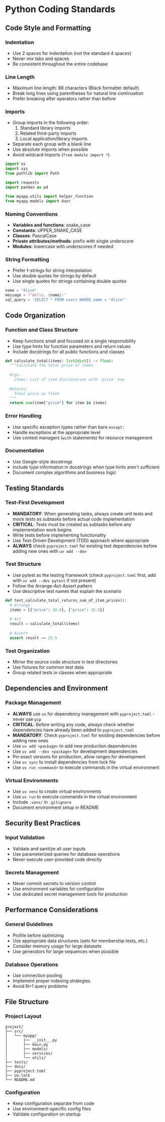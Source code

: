 # Python Coding Standards

## Code Style and Formatting

### Indentation
- Use 2 spaces for indentation (not the standard 4 spaces)
- Never mix tabs and spaces
- Be consistent throughout the entire codebase

### Line Length
- Maximum line length: 88 characters (Black formatter default)
- Break long lines using parentheses for natural line continuation
- Prefer breaking after operators rather than before

### Imports
- Group imports in the following order:
  1. Standard library imports
  2. Related third-party imports
  3. Local application/library imports
- Separate each group with a blank line
- Use absolute imports when possible
- Avoid wildcard imports (`from module import *`)

```python
import os
import sys
from pathlib import Path

import requests
import pandas as pd

from myapp.utils import helper_function
from myapp.models import User
```

### Naming Conventions
- **Variables and functions**: snake_case
- **Constants**: UPPER_SNAKE_CASE
- **Classes**: PascalCase
- **Private attributes/methods**: prefix with single underscore
- **Modules**: lowercase with underscores if needed

### String Formatting
- Prefer f-strings for string interpolation
- Use double quotes for strings by default
- Use single quotes for strings containing double quotes

```python
name = "Alice"
message = f"Hello, {name}!"
sql_query = 'SELECT * FROM users WHERE name = "Alice"'
```

## Code Organization

### Function and Class Structure
- Keep functions small and focused on a single responsibility
- Use type hints for function parameters and return values
- Include docstrings for all public functions and classes

```python
def calculate_total(items: list[dict]) -> float:
  """Calculate the total price of items.
  
  Args:
    items: List of item dictionaries with 'price' key
    
  Returns:
    Total price as float
  """
  return sum(item["price"] for item in items)
```

### Error Handling
- Use specific exception types rather than bare `except:`
- Handle exceptions at the appropriate level
- Use context managers (`with` statements) for resource management

### Documentation
- Use Google-style docstrings
- Include type information in docstrings when type hints aren't sufficient
- Document complex algorithms and business logic

## Testing Standards

### Test-First Development
- **MANDATORY**: When generating tasks, always create unit tests and mock tests as subtasks before actual code implementation
- **CRITICAL**: Tests must be created as subtasks before any implementation work begins
- Write tests before implementing functionality
- Use Test-Driven Development (TDD) approach where appropriate
- **ALWAYS** check `pyproject.toml` for existing test dependencies before adding new ones with `uv add --dev`

### Test Structure
- Use pytest as the testing framework (check `pyproject.toml` first, add with `uv add --dev pytest` if not present)
- Follow the Arrange-Act-Assert pattern
- Use descriptive test names that explain the scenario

```python
def test_calculate_total_returns_sum_of_item_prices():
  # Arrange
  items = [{"price": 10.0}, {"price": 15.5}]
  
  # Act
  result = calculate_total(items)
  
  # Assert
  assert result == 25.5
```

### Test Organization
- Mirror the source code structure in test directories
- Use fixtures for common test data
- Group related tests in classes when appropriate

## Dependencies and Environment

### Package Management
- **ALWAYS** use `uv` for dependency management with `pyproject.toml` - never use `pip`
- **CRITICAL**: Before writing any code, always check whether dependencies have already been added to `pyproject.toml`
- **MANDATORY**: Check `pyproject.toml` for existing dependencies before adding new ones
- Use `uv add <package>` to add new production dependencies
- Use `uv add --dev <package>` for development dependencies
- Pin exact versions for production, allow ranges for development
- Use `uv sync` to install dependencies from lock file
- Use `uv run <command>` to execute commands in the virtual environment

### Virtual Environments
- Use `uv venv` to create virtual environments
- Use `uv run` to execute commands in the virtual environment
- Include `.venv/` in `.gitignore`
- Document environment setup in README

## Security Best Practices

### Input Validation
- Validate and sanitize all user inputs
- Use parameterized queries for database operations
- Never execute user-provided code directly

### Secrets Management
- Never commit secrets to version control
- Use environment variables for configuration
- Use dedicated secret management tools for production

## Performance Considerations

### General Guidelines
- Profile before optimizing
- Use appropriate data structures (sets for membership tests, etc.)
- Consider memory usage for large datasets
- Use generators for large sequences when possible

### Database Operations
- Use connection pooling
- Implement proper indexing strategies
- Avoid N+1 query problems

## File Structure

### Project Layout
```
project/
├── src/
│   └── myapp/
│       ├── __init__.py
│       ├── main.py
│       ├── models/
│       ├── services/
│       └── utils/
├── tests/
├── docs/
├── pyproject.toml
├── uv.lock
└── README.md
```

### Configuration
- Keep configuration separate from code
- Use environment-specific config files
- Validate configuration on startup